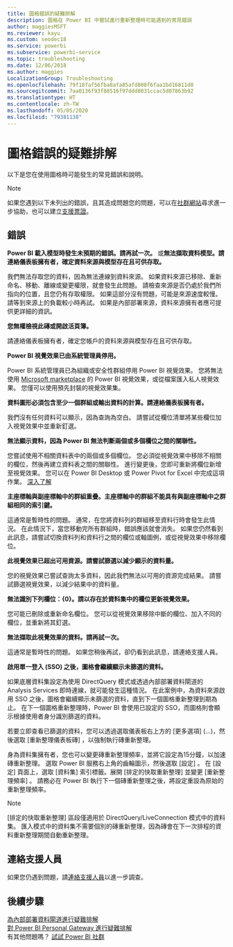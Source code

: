 ```yaml
---
title: 圖格錯誤的疑難排解
description: 圖格在 Power BI 中嘗試進行重新整理時可能遇到的常見錯誤
author: maggiesMSFT
ms.reviewer: kayu
ms.custom: seodec18
ms.service: powerbi
ms.subservice: powerbi-service
ms.topic: troubleshooting
ms.date: 12/06/2018
ms.author: maggies
LocalizationGroup: Troubleshooting
ms.openlocfilehash: 79f18faf56fba8afa85afd808f6faa1bd16811d8
ms.sourcegitcommit: 7aa0136f93f88516f97ddd8031ccac5d07863b92
ms.translationtype: HT
ms.contentlocale: zh-TW
ms.lasthandoff: 05/05/2020
ms.locfileid: "79381138"
---
```

# <a name="troubleshooting-tile-errors"></a>圖格錯誤的疑難排解
以下是您在使用圖格時可能發生的常見錯誤和說明。

> [!NOTE]
> 如果您遇到以下未列出的錯誤，且其造成問題您的問題，可以在[社群網站](https://community.powerbi.com/)尋求進一步協助，也可以建立[支援票證](https://powerbi.microsoft.com/support/)。
> 
> 

## <a name="errors"></a>錯誤
**Power BI 載入模型時發生未預期的錯誤。請再試一次。**
或**無法擷取資料模型。請連絡儀表板擁有者，確定資料來源與模型存在且可供存取。**

我們無法存取您的資料，因為無法連線到資料來源。 如果資料來源已移除、重新命名、移動、離線或變更權限，就會發生此問題。 請檢查來源是否仍處於我們所指向的位置，且您仍有存取權限。 如果這部分沒有問題，可能是來源速度較慢。 請等到來源上的負載較小時再試。 如果是內部部署來源，資料來源擁有者應可提供更詳細的資訊。

**您無權檢視此磚或開啟活頁簿。**

請連絡儀表板擁有者，確定您帳戶的資料來源與模型存在且可供存取。

**Power BI 視覺效果已由系統管理員停用。**

Power BI 系統管理員已為組織或安全性群組停用 Power BI 視覺效果。
您將無法使用 [Microsoft marketplace](https://appsource.microsoft.com/marketplace/apps?page=1&product=power-bi-visuals) 的 Power BI 視覺效果，或從檔案匯入私人視覺效果。 您僅可以使用預先封裝的視覺效果集。


**資料圖形必須包含至少一個群組或輸出資料的計算。請連絡儀表板擁有者。**

我們沒有任何資料可以顯示，因為查詢為空白。 請嘗試從欄位清單將某些欄位加入視覺效果中並重新釘選。

**無法顯示資料，因為 Power BI 無法判斷兩個或多個欄位之間的關聯性。**

您嘗試使用不相關資料表中的兩個或多個欄位。 您必須從視覺效果中移除不相關的欄位，然後再建立資料表之間的關聯性。 進行變更後，您即可重新將欄位新增至視覺效果。 您可以在 Power BI Desktop 或 Power Pivot for Excel 中完成這項作業。 [深入了解](desktop-create-and-manage-relationships.md)

**主座標軸與副座標軸中的群組重疊。主座標軸中的群組不能具有與副座標軸中之群組相同的索引鍵。**

這通常是暫時性的問題。 通常，在您將資料列的群組移至資料行時會發生此情況。 在此情況下，當您移動完所有群組時，錯誤應該就會消失。 如果您仍然看到此訊息，請嘗試切換資料列和資料行之間的欄位或軸圖例，或從視覺效果中移除欄位。  

**此視覺效果已超出可用資源。請嘗試篩選以減少顯示的資料量。**

您的視覺效果已嘗試查詢太多資料，因此我們無法以可用的資源完成結果。 請嘗試篩選視覺效果，以減少結果中的資料量。

**無法識別下列欄位：{0}。請以存在於資料集中的欄位更新視覺效果。**

您可能已刪除或重新命名欄位。 您可以從視覺效果移除中斷的欄位、加入不同的欄位，並重新將其釘選。

**無法擷取此視覺效果的資料。請再試一次。**

這通常是暫時性的問題。 如果您稍後再試，卻仍看到此訊息，請連絡支援人員。

**啟用單一登入 (SSO) 之後，圖格會繼續顯示未篩選的資料。**

如果底層資料集設定為使用 DirectQuery 模式或透過內部部署資料閘道的 Analysis Services 即時連線，就可能發生這種情況。 在此案例中，為資料來源啟用 SSO 之後，圖格會繼續顯示未篩選的資料，直到下一個圖格重新整理到期為止。 在下一個圖格重新整理時，Power BI 會使用已設定的 SSO，而圖格則會顯示根據使用者身分識別篩選的資料。 

若要立即查看已篩選的資料，您可以透過選取儀表板右上方的 [更多選項]  (...)，然後選取 [重新整理儀表板磚]  ，以強制執行磚重新整理。

身為資料集擁有者，您也可以變更磚重新整理頻率，並將它設定為15分鐘，以加速磚重新整理。 選取 Power BI 服務右上角的齒輪圖示，然後選取 [設定]  。 在 [設定]  頁面上，選取 [資料集]  索引標籤。展開 [排定的快取重新整理]  並變更 [重新整理頻率]  。 請務必在 Power BI 執行下一個磚重新整理之後，將設定重設為原始的重新整理頻率。

> [!NOTE]
> [排定的快取重新整理]  區段僅適用於 DirectQuery/LiveConnection 模式中的資料集。 匯入模式中的資料集不需要個別的磚重新整理，因為磚會在下一次排程的資料重新整理期間自動重新整理。

## <a name="contact-support"></a>連絡支援人員
如果您仍遇到問題，請[連絡支援人員](https://support.powerbi.com)以進一步調查。

## <a name="next-steps"></a>後續步驟
[為內部部署資料閘道進行疑難排解](service-gateway-onprem-tshoot.md)  
[對 Power BI Personal Gateway 進行疑難排解](service-admin-troubleshooting-power-bi-personal-gateway.md)  
有其他問題嗎？ [試試 Power BI 社群](https://community.powerbi.com/)

